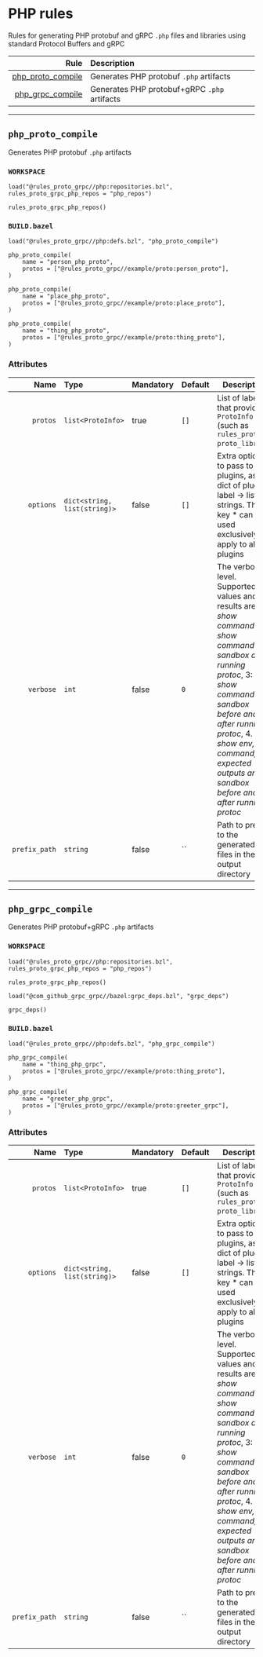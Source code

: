 # PHP rules

Rules for generating PHP protobuf and gRPC `.php` files and libraries using standard Protocol Buffers and gRPC

| Rule | Description |
| ---: | :--- |
| [php_proto_compile](#php_proto_compile) | Generates PHP protobuf `.php` artifacts |
| [php_grpc_compile](#php_grpc_compile) | Generates PHP protobuf+gRPC `.php` artifacts |

---

## `php_proto_compile`

Generates PHP protobuf `.php` artifacts

### `WORKSPACE`

```starlark
load("@rules_proto_grpc//php:repositories.bzl", rules_proto_grpc_php_repos = "php_repos")

rules_proto_grpc_php_repos()
```

### `BUILD.bazel`

```starlark
load("@rules_proto_grpc//php:defs.bzl", "php_proto_compile")

php_proto_compile(
    name = "person_php_proto",
    protos = ["@rules_proto_grpc//example/proto:person_proto"],
)

php_proto_compile(
    name = "place_php_proto",
    protos = ["@rules_proto_grpc//example/proto:place_proto"],
)

php_proto_compile(
    name = "thing_php_proto",
    protos = ["@rules_proto_grpc//example/proto:thing_proto"],
)
```

### Attributes

| Name | Type | Mandatory | Default | Description |
| ---: | :--- | --------- | ------- | ----------- |
| `protos` | `list<ProtoInfo>` | true | `[]`    | List of labels that provide a `ProtoInfo` (such as `rules_proto` `proto_library`)          |
| `options` | `dict<string, list(string)>` | false | `[]`    | Extra options to pass to plugins, as a dict of plugin label -> list of strings. The key * can be used exclusively to apply to all plugins          |
| `verbose` | `int` | false | `0`    | The verbosity level. Supported values and results are 1: *show command*, 2: *show command and sandbox after running protoc*, 3: *show command and sandbox before and after running protoc*, 4. *show env, command, expected outputs and sandbox before and after running protoc*          |
| `prefix_path` | `string` | false | ``    | Path to prefix to the generated files in the output directory          |

---

## `php_grpc_compile`

Generates PHP protobuf+gRPC `.php` artifacts

### `WORKSPACE`

```starlark
load("@rules_proto_grpc//php:repositories.bzl", rules_proto_grpc_php_repos = "php_repos")

rules_proto_grpc_php_repos()

load("@com_github_grpc_grpc//bazel:grpc_deps.bzl", "grpc_deps")

grpc_deps()
```

### `BUILD.bazel`

```starlark
load("@rules_proto_grpc//php:defs.bzl", "php_grpc_compile")

php_grpc_compile(
    name = "thing_php_grpc",
    protos = ["@rules_proto_grpc//example/proto:thing_proto"],
)

php_grpc_compile(
    name = "greeter_php_grpc",
    protos = ["@rules_proto_grpc//example/proto:greeter_grpc"],
)
```

### Attributes

| Name | Type | Mandatory | Default | Description |
| ---: | :--- | --------- | ------- | ----------- |
| `protos` | `list<ProtoInfo>` | true | `[]`    | List of labels that provide a `ProtoInfo` (such as `rules_proto` `proto_library`)          |
| `options` | `dict<string, list(string)>` | false | `[]`    | Extra options to pass to plugins, as a dict of plugin label -> list of strings. The key * can be used exclusively to apply to all plugins          |
| `verbose` | `int` | false | `0`    | The verbosity level. Supported values and results are 1: *show command*, 2: *show command and sandbox after running protoc*, 3: *show command and sandbox before and after running protoc*, 4. *show env, command, expected outputs and sandbox before and after running protoc*          |
| `prefix_path` | `string` | false | ``    | Path to prefix to the generated files in the output directory          |
